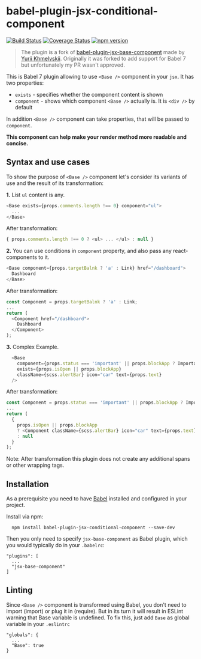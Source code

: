 # babel-plugin-jsx-conditional-component

[![Build Status](https://travis-ci.org/finom/babel-plugin-jsx-conditional-component.svg?branch=master)](https://travis-ci.org/finom/babel-plugin-jsx-conditional-component)
[![Coverage Status](https://coveralls.io/repos/github/finom/babel-plugin-jsx-conditional-component/badge.svg)](https://coveralls.io/github/finom/babel-plugin-jsx-conditional-component)
[![npm version](https://img.shields.io/npm/v/babel-plugin-jsx-conditional-component.svg?style=flat)](https://www.npmjs.com/package/babel-plugin-jsx-conditional-component)

> The plugin is a fork of [babel-plugin-jsx-base-component](https://github.com/khmelevskii/babel-plugin-jsx-base-component) made by [Yurii Khmelvskii](https://github.com/khmelevskii). Originally it was forked to add support for Babel 7 but unfortunately my PR wasn't approved.

This is Babel 7 plugin allowing to use `<Base />` component in your `jsx`.
It has two properties:
- `exists` - specifies whether the component content is shown
- `component` - shows which component `<Base />` actually is. It is `<div />` by default

In addition `<Base />` component can take properties, that will be passed to `component`.

**This component can help make your render method more readable and concise.**

## Syntax and use cases
To show the purpose of `<Base />` component let's consider its variants of use
and the result of its transformation:

**1.** List `ul` content is any.
```javascript
<Base exists={props.comments.length !== 0} component="ul">
  ...
</Base>
```
After transformation:
```javascript
{ props.comments.length !== 0 ? <ul> ... </ul> : null }
```


**2.** You can use conditions in `component` property, and also pass any react-components to it.
```javascript
<Base component={props.targetBalnk ? 'a' : Link} href="/dashboard">
  Dashboard
</Base>
```
After transformation:
```javascript
const Component = props.targetBalnk ? 'a' : Link;
...
return (
  <Component href="/dashboard">
    Dashboard
  </Component>
);
```


**3.** Complex Example.
```javascript
  <Base
    component={props.status === 'important' || props.blockApp ? ImportantBar : AlertBar}
    exists={props.isOpen || props.blockApp}
    className={scss.alertBar} icon="car" text={props.text}
  />
```
After transformation:
```javascript
const Component = props.status === 'important' || props.blockApp ? ImportantBar : AlertBar;
...
return (
  {
    props.isOpen || props.blockApp
    ? <Component className={scss.alertBar} icon="car" text={props.text} />
    : null
  }
);
```

Note: After transformation this plugin does not create any additional spans
or other wrapping tags.


## Installation
As a prerequisite you need to have [Babel](https://github.com/babel/babel) installed and configured in your project.

Install via npm:

```
  npm install babel-plugin-jsx-conditional-component --save-dev
```

Then you only need to specify `jsx-base-component` as Babel plugin, which you would typically do in your `.babelrc`:
```
"plugins": [
  ...
  "jsx-base-component"
]
```

## Linting
Since `<Base />` component is transformed using Babel, you don't need
to import (import) or plug it in (require). But in its turn
it will result in ESLint warning that Base variable is undefined.
To fix this, just add `Base` as global variable in your `.eslintrc`

```
"globals": {
  ...
  "Base": true
}
```
